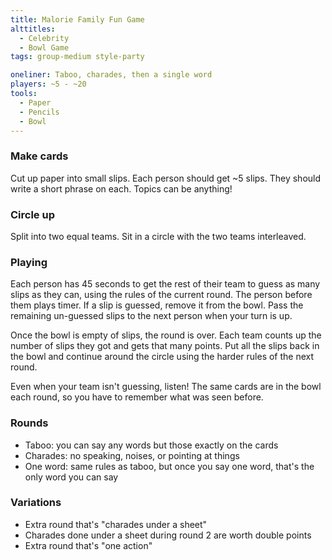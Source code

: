 ```yaml
---
title: Malorie Family Fun Game
alttitles:
  - Celebrity
  - Bowl Game
tags: group-medium style-party

oneliner: Taboo, charades, then a single word
players: ~5 - ~20
tools:
  - Paper
  - Pencils
  - Bowl
---
```

### Make cards
Cut up paper into small slips. Each person should get ~5 slips. They should write a short phrase on each. Topics can be anything!

### Circle up
Split into two equal teams. Sit in a circle with the two teams interleaved.

### Playing
Each person has 45 seconds to get the rest of their team to guess as many slips as they can, using the rules of the current round. The person before them plays timer. If a slip is guessed, remove it from the bowl. Pass the remaining un-guessed slips to the next person when your turn is up.

Once the bowl is empty of slips, the round is over. Each team counts up the number of slips they got and gets that many points. Put all the slips back in the bowl and continue around the circle using the harder rules of the next round.

Even when your team isn't guessing, listen! The same cards are in the bowl each round, so you have to remember what was seen before.

### Rounds
* Taboo: you can say any words but those exactly on the cards
* Charades: no speaking, noises, or pointing at things
* One word: same rules as taboo, but once you say one word, that's the only word you can say

### Variations
* Extra round that's "charades under a sheet"
* Charades done under a sheet during round 2 are worth double points
* Extra round that's "one action"
